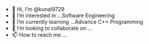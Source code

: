 - 👋 Hi, I’m @kunal9729
- 👀 I’m interested in ...Software Engineering 
- 🌱 I’m currently learning ...Advance C++ Programming 
- 💞️ I’m looking to collaborate on ...
- 📫 How to reach me ...

<!---
kunal9729/kunal9729 is a ✨ special ✨ repository because its `README.md` (this file) appears on your GitHub profile.
You can click the Preview link to take a look at your changes.
--->

